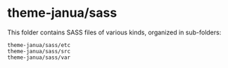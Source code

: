 # theme-janua/sass

This folder contains SASS files of various kinds, organized in sub-folders:

    theme-janua/sass/etc
    theme-janua/sass/src
    theme-janua/sass/var
